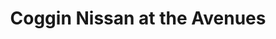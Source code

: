 ---
title: "Coggin Nissan at the Avenues"
url: /jacksonville/coggin-nissan-at-the-avenues/
shop: car
---